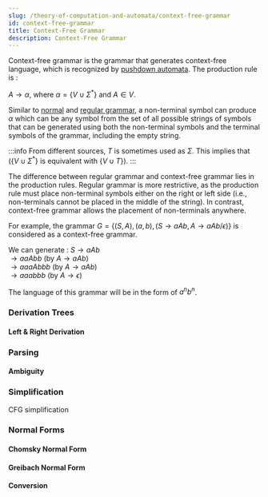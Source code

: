 ```yaml
---
slug: /theory-of-computation-and-automata/context-free-grammar
id: context-free-grammar
title: Context-Free Grammar
description: Context-Free Grammar
---
```


Context-free grammar is the grammar that generates context-free language, which is recognized by [pushdown automata](/theory-of-computation-and-automata/pda-and-cfg). The production rule is :

$A \rightarrow \alpha$, where $\alpha = \{V \cup \Sigma^*\}$ and $A \in V$.

Similar to [normal](/theory-of-computation-and-automata/grammar) and [regular grammar](/theory-of-computation-and-automata/regular-grammar), a non-terminal symbol can produce $\alpha$ which can be any symbol from the set of all possible strings of symbols that can be generated using both the non-terminal symbols and the terminal symbols of the grammar, including the empty string.

:::info
From different sources, $T$ is sometimes used as $\Sigma$. This implies that ($\{V \cup \Sigma^*\}$ is equivalent with $\{V \cup T\}$).
:::

The difference between regular grammar and context-free grammar lies in the production rules. Regular grammar is more restrictive, as the production rule must place non-terminal symbols either on the right or left side (i.e., non-terminals cannot be placed in the middle of the string). In contrast, context-free grammar allows the placement of non-terminals anywhere.

For example, the grammar $G = \{(S, A), (a, b), (S \rightarrow aAb, A \rightarrow aAb/ \epsilon)\}$ is considered as a context-free grammar.

We can generate : $S \rightarrow aAb$  
$\rightarrow aaAbb$ (by $A \rightarrow aAb$)  
$\rightarrow aaaAbbb$ (by $A \rightarrow aAb$)  
$\rightarrow aaabbb$ (by $A \rightarrow \epsilon$)

The language of this grammar will be in the form of $a^n b^n$.

### Derivation Trees

#### Left & Right Derivation

### Parsing

#### Ambiguity

### Simplification

CFG simplification

### Normal Forms

#### Chomsky Normal Form

#### Greibach Normal Form

#### Conversion
